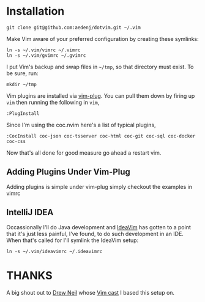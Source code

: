 # Installation #

    git clone git@github.com:aedenj/dotvim.git ~/.vim

Make Vim aware of your preferred configuration by creating these symlinks:

    ln -s ~/.vim/vimrc ~/.vimrc
    ln -s ~/.vim/gvimrc ~/.gvimrc

I put Vim's backup and swap files in `~/tmp`, so that directory must exist. To
be sure, run:

    mkdir ~/tmp

Vim plugins are installed via [vim-plug](https://github.com/junegunn/vim-plug). You can pull them down by
firing up `vim` then running the following in `vim`,

    :PlugInstall

Since I'm using the coc.nvim here's a list of typical plugins,

    :CocInstall coc-json coc-tsserver coc-html coc-git coc-sql coc-docker coc-css

Now that's all done for good measure go ahead a restart vim.


## Adding Plugins Under Vim-Plug

Adding plugins is simple under vim-plug simply checkout the examples in vimrc


## IntelliJ IDEA

Occassionally I'll do Java development and [IdeaVim](https://github.com/JetBrains/ideavim) has gotten to a point that it's just less painful, I've found,
to do such development in an IDE. When that's called for I'll symlink the IdeaVim setup:

    ln -s ~/.vim/ideavimrc ~/.ideavimrc

# THANKS #
A big shout out to [Drew Neil](https://github.com/nelstrom) whose [Vim cast](http://vimcasts.org/episodes/synchronizing-plugins-with-git-submodules-and-pathogen/) I based this setup on.

